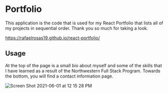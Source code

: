 # Portfolio

This application is the code that is used for my React Portfolio that lists all of my projects in sequential order. Thank you so much for taking a look. 

https://rafaelrosas19.github.io/react-portfolio/

## Usage

At the top of the page is a small bio about myself and some of the skills that I have learned as a result of the Northwestern Full Stack Program. Towards the bottom, you will find a contact information page. 

![Screen Shot 2021-06-01 at 12 15 28 PM](https://user-images.githubusercontent.com/70545992/120364589-10c27700-c2d3-11eb-933a-48a000a9cbc7.png)
